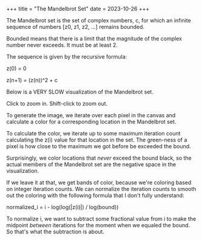 +++
title = "The Mandelbrot Set"
date = 2023-10-26
+++

<script type="module" src="mandelbrot.js"></script>

The Mandelbrot set is the set of complex numbers, c, for which an infinite sequence of numbers [z0, z1, z2, ...] remains
bounded.

Bounded means that there is a limit that the magnitude of the complex number never exceeds. It must be at least 2.

The sequence is given by the recursive formula:

z(0) = 0

z(n+1) = (z(n))^2 + c

Below is a VERY SLOW visualization of the Mandelbrot set.

Click to zoom in. Shift-click to zoom out.

<canvas id="canvas" height="128" width="128"></canvas>

To generate the image, we iterate over each pixel in the canvas and calculate a color for a corresponding location in
the Mandelbrot set.

To calculate the color, we iterate up to some maximum iteration count calculating the z(i) value for that location in
the set. The green-ness of a pixel is how close to the maximum we got before be exceeded the bound.

Surprisingly, we color locations that _never_ exceed the bound black, so the actual members of the Mandelbrot set are
the negative space in the visualization.

If we leave it at that, we get bands of color, because we're coloring based on integer iteration counts.
We can normalize the iteration counts to smooth out the coloring with the following formula that I don't fully understand:

normalized_i = i - log(log(|z(i)|) / log(bound))

To normalize i, we want to subtract some fractional value from i to make the midpoint _between_ iterations for the
moment when we equaled the bound. So that's what the subtraction is about.
